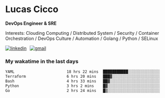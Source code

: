 # Lucas Cicco

**DevOps Engineer & SRE**

Interests: Clouding Computing / Distributed System / Security / Container Orchestration / DevOps Culture / Automation / Golang / Python / SELinux
 
<div style="display: flex; align-items: center; gap: 10px;">
  <a href="https://www.linkedin.com/in/lucas-vitor-de-cicco" target="_blank">
    <img
      src="https://img.shields.io/badge/-LinkedIn-%230077B5?style=for-the-badge&logo=linkedin&logoColor=white"
      alt="linkedin"
      target="_blank" 
    />
  </a>
  <a href="mailto:lucasvitorx1@gmail.com">
      <img
        src="https://img.shields.io/badge/-Gmail-%23333?style=for-the-badge&logo=gmail&logoColor=white"
        alt="gmail"
        target="_blank"
      />
  </a>
</div>

### My wakatime in the last days

<!--START_SECTION:waka-->

```txt
YAML                       18 hrs 22 mins  ███████████░░░░░░░░░░░░░░   43.70 %
Terraform                  6 hrs 20 mins   ███▓░░░░░░░░░░░░░░░░░░░░░   15.08 %
Bash                       4 hrs 33 mins   ██▓░░░░░░░░░░░░░░░░░░░░░░   10.83 %
Python                     3 hrs 2 mins    █▓░░░░░░░░░░░░░░░░░░░░░░░   07.22 %
Go                         2 hrs 24 mins   █▒░░░░░░░░░░░░░░░░░░░░░░░   05.72 %
```

<!--END_SECTION:waka-->
